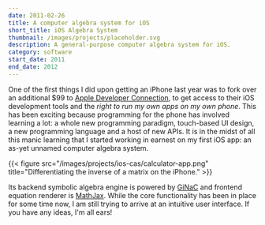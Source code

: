 ```yaml
---
date: 2011-02-26
title: A computer algebra system for iOS
short_title: iOS Algebra System
thumbnail: /images/projects/placeholder.svg
description: A general-purpose computer algebra system for iOS.
category: software
start_date: 2011
end_date: 2012
---
```


One of the first things I did upon getting an iPhone last year was to
fork over an additional $99 to [Apple Developer
Connection](https://developer.apple.com), to get access to their iOS
development tools and the _right to run my own apps on my own
phone_. This has been exciting because programming for the phone has
involved learning a lot: a whole new programming paradigm, touch-based
UI design, a new programming language and a host of new APIs. It is in
the midst of all this manic learning that I started working in earnest
on my first iOS app: an as-yet unnamed computer algebra system.

{{< figure src="/images/projects/ios-cas/calculator-app.png" title="Differentiating the inverse of a matrix on the iPhone." >}}

Its backend symbolic algebra engine is powered by
[GiNaC](https://www.ginac.de/) and frontend equation renderer is
[MathJax](https://code.google.com/archive/p/mathjax-ios/). While the core
functionality has been in place for some time now, I am still trying
to arrive at an intuitive user interface. If you have any ideas, I'm
all ears!

